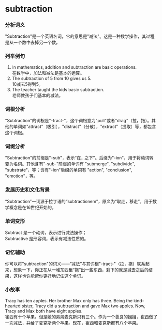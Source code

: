# subtraction

### 分析词义

  

"Subtraction"是一个英语名词，它的意思是"减法"。这是一种数学操作，其过程是从一个数中去掉另一个数。

  

### 列举例句

  

1.  In mathematics, addition and subtraction are basic operations.  
    在数学中，加法和减法是基本的运算。
2.  The subtraction of 5 from 10 gives us 5.  
    10减去5得到5。
3.  The teacher taught the kids basic subtraction.  
    老师教孩子们基本的减法。

  

### 词根分析

  

"Subtraction"的词根是"-tract-"，这个词根意为"pull"或者"drag"（拉，拖）。其他的单词如"attract"（吸引），"distract"（分散），"extract"（提取）等，都包含这个词根。

  

### 词缀分析

  

"Subtraction"的前缀是"-sub"，表示“在…之下”。后缀为"-ion"，用于将动词转变为名词。其他含有"-sub-"前缀的单词有 "submerge", "subdivide", "substrate"，等；含有"-ion"后缀的单词有 "action", "conclusion", "emotion"，等。

  

### 发展历史和文化背景

  

“Subtraction”一词源于拉丁语的“subtractionem”，原义为“取走，移走”，用于数学概念是在16世纪开始的。

  

### 单词变形

  

Subtract 是一个动词，表示进行减法操作；  
Subtractive 是形容词，表示有减法性质的。

  

### 记忆辅助

  

你可以将"subtraction"的词义——“减法”与其词根"-tract-"（拉，拖）联系起来，想象一下，你正在从一堆东西里“拖”出一些东西，剩下的就是减去之后的结果，这样也许能帮你更好地记住这个单词。

  

### 小故事

  

Tracy has ten apples. Her brother Max only has three. Being the kind-hearted sister, Tracy did a subtraction and gave Max two apples. Now, Tracy and Max both have eight apples.  
崔西有十个苹果。但是她的弟弟麦克斯只有三个。作为一个善良的姐姐，崔西做了一次减法，并给了麦克斯两个苹果。现在，崔西和麦克斯都有八个苹果。

